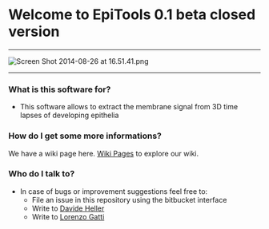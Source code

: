 # Welcome to EpiTools 0.1 beta closed version #
---------------------------------------

![Screen Shot 2014-08-26 at 16.51.41.png](https://bitbucket.org/repo/eRkRk7/images/83187984-Screen%20Shot%202014-08-26%20at%2016.51.41.png)

---------------------------------------
### What is this software for? ###

* This software allows to extract the membrane signal from 3D time lapses of developing epithelia


### How do I get some more informations? ###

We have a wiki page here. [Wiki Pages](https://bitbucket.org/davideheller/epitools/wiki) to explore our wiki. 


### Who do I talk to? ###

* In case of bugs or improvement suggestions feel free to:
    * File an issue in this repository using the bitbucket interface
    * Write to [Davide Heller](mailto:davide.heller@imls.uzh.ch?Subject=EpiTools%200.1%20beta%20closed%20)
    * Write to [Lorenzo Gatti](mailto:lorenzo.gatti@uzh.ch?Subject=EpiTools%200.1%20beta%20closed%20)